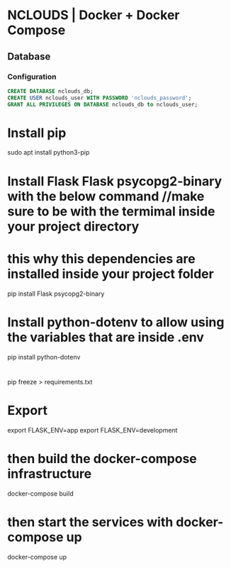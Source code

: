 # NCLOUDS | Docker + Docker Compose

## Database

### Configuration


```sql
CREATE DATABASE nclouds_db;
CREATE USER nclouds_user WITH PASSWORD 'nclouds_password';
GRANT ALL PRIVILEGES ON DATABASE nclouds_db to nclouds_user;

```
# Install pip 
sudo apt install python3-pip
# Install Flask Flask psycopg2-binary with the below command //make sure to be with the termimal inside your project directory
# this why this dependencies are installed inside your project folder
pip install Flask psycopg2-binary

# Install python-dotenv to allow using the variables that are inside .env 
pip install python-dotenv
#
pip freeze > requirements.txt

# Export 
export FLASK_ENV=app
export FLASK_ENV=development
# then build the docker-compose infrastructure
docker-compose build
# then start the services with docker-compose up
docker-compose up


